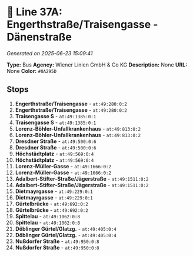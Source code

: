 # 🚌 Line 37A: Engerthstraße/Traisengasse - Dänenstraße

*Generated on 2025-06-23 15:09:41*

**Type:** Bus
**Agency:** Wiener Linien GmbH & Co KG
**Description:** None
**URL:** None
**Color:** `#0A295D`

## Stops

1. **Engerthstraße/Traisengasse** - `at:49:280:0:2`
2. **Engerthstraße/Traisengasse** - `at:49:280:0:2`
3. **Traisengasse S** - `at:49:1385:0:1`
4. **Traisengasse S** - `at:49:1385:0:1`
5. **Lorenz-Böhler-Unfallkrankenhaus** - `at:49:813:0:2`
6. **Lorenz-Böhler-Unfallkrankenhaus** - `at:49:813:0:2`
7. **Dresdner Straße** - `at:49:500:0:6`
8. **Dresdner Straße** - `at:49:500:0:6`
9. **Höchstädtplatz** - `at:49:569:0:4`
10. **Höchstädtplatz** - `at:49:569:0:4`
11. **Lorenz-Müller-Gasse** - `at:49:1666:0:2`
12. **Lorenz-Müller-Gasse** - `at:49:1666:0:2`
13. **Adalbert-Stifter-Straße/Jägerstraße** - `at:49:1511:0:2`
14. **Adalbert-Stifter-Straße/Jägerstraße** - `at:49:1511:0:2`
15. **Dietmayrgasse** - `at:49:229:0:1`
16. **Dietmayrgasse** - `at:49:229:0:1`
17. **Gürtelbrücke** - `at:49:692:0:2`
18. **Gürtelbrücke** - `at:49:692:0:2`
19. **Spittelau** - `at:49:1062:0:8`
20. **Spittelau** - `at:49:1062:0:8`
21. **Döblinger Gürtel/Glatzg.** - `at:49:405:0:4`
22. **Döblinger Gürtel/Glatzg.** - `at:49:405:0:4`
23. **Nußdorfer Straße** - `at:49:950:0:8`
24. **Nußdorfer Straße** - `at:49:950:0:8`